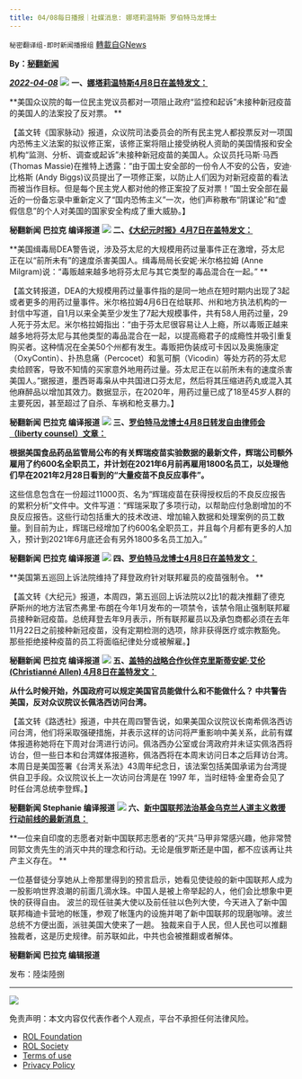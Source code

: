 ```yaml
---
title: 04/08每日播报｜社媒消息: 娜塔莉温特斯 罗伯特马龙博士
---
```

`秘密翻译组-即时新闻播报组` [轉載自GNews](https://gnews.org/zh-hans/2309330/)

**By：[秘翻新闻](https://gettr.com/post/p14647fe555)**

***[2022-04-08](https://gettr.com/post/p14647fe555)***
![](https://assets.gnews.org/wp-content/uploads/2022/04/1-89.png)
**一、[娜塔莉温特斯4月8日在盖特发文：](https://gettr.com/post/p142qymc96c)**

**美国众议院的每一位民主党议员都对一项阻止政府“监控和起诉”未接种新冠疫苗的美国人的法案投了反对票。 **

【盖文转《国家脉动》报道，众议院司法委员会的所有民主党人都投票反对一项国内恐怖主义法案的拟议修正案，该修正案将阻止接受纳税人资助的美国情报和安全机构“监测、分析、调查或起诉”未接种新冠疫苗的美国人。众议员托马斯·马西 (Thomas Massie)在推特上透露：“由于国土安全部的一份令人不安的公告，安迪·比格斯 (Andy Biggs)议员提出了一项修正案，以防止人们因为对新冠疫苗的看法而被当作目标。但是每个民主党人都对他的修正案投了反对票！”国土安全部在最近的一份备忘录中重新定义了“国内恐怖主义”一次，他们声称散布“阴谋论”和“虚假信息”的个人对美国的国家安全构成了重大威胁。】

**秘翻新闻 巴拉克 编译报道**
![](https://assets.gnews.org/wp-content/uploads/2022/04/2-61.jpg)
**二、**[**《大纪元时报》4月7日在盖特发文：**](https://gettr.com/post/p14269lbc9a)

**美国缉毒局DEA警告说，涉及芬太尼的大规模用药过量事件正在激增，芬太尼正在以“前所未有”的速度杀害美国人。缉毒局局长安妮·米尔格拉姆 (Anne Milgram)说：“毒贩越来越多地将芬太尼与其它类型的毒品混合在一起。” **

【盖文转报道，DEA的大规模用药过量事件指的是同一地点在短时期内出现了3起或者更多的用药过量事件。米尔格拉姆4月6日在给联邦、州和地方执法机构的一封信中写道，自1月以来全美至少发生了7起大规模事件，共有58人用药过量，29人死于芬太尼。米尔格拉姆指出：“由于芬太尼很容易让人上瘾，所以毒贩正越来越多地将芬太尼与其他类型的毒品混合在一起，以提高瘾君子的成瘾性并吸引重复购买者。这种情况在全美50个州都有发生。毒贩把伪装成可卡因以及奥施康定（OxyContin）、扑热息痛（Percocet）和氢可酮（Vicodin）等处方药的芬太尼卖给顾客，导致不知情的买家意外地用药过量。芬太尼正在以前所未有的速度杀害美国人。”据报道，墨西哥毒枭从中共国进口芬太尼，然后将其压缩进药丸或混入其他麻醉品以增加其效力。数据显示，在2020年，用药过量已成了18至45岁人群的主要死因，甚至超过了自杀、车祸和枪支暴力。】

**秘翻新闻 巴拉克 编译报道**
![](https://assets.gnews.org/wp-content/uploads/2022/04/3-38.png)
**三、[罗伯特马龙博士4月8日转发自由律师会（liberty counsel）文章：](https://gettr.com/post/p144r9z3aff)**

**根据美国食品药品监管局公布的有关辉瑞疫苗实验数据的最新文件，辉瑞公司额外雇用了约600名全职员工，并计划在2021年6月前再雇用1800名员工，以处理他们早在2021年2月28日看到的“大量疫苗不良反应事件”。**

这些信息包含在一份超过11000页、名为“辉瑞疫苗在获得授权后的不良反应报告的累积分析”文件中。文件写道：“辉瑞采取了多项行动，以帮助应付急剧增加的不良反应报告。这些行动包括重大的技术改进、增加输入数据和处理案例的员工数量。到目前为止，辉瑞已经增加了约600名全职员工，并且每个月都有更多的人加入，预计到2021年6月底还会有另外1800多名员工加入。”

**秘翻新闻 巴拉克 编译报道**
![](https://assets.gnews.org/wp-content/uploads/2022/04/4-58.jpg)
**四、**[**罗伯特马龙博士4月8日在盖特发文：**](https://gettr.com/post/p144p6k6632)

**美国第五巡回上诉法院维持了拜登政府针对联邦雇员的疫苗强制令。 **

【盖文转《大纪元》报道，本周四，第五巡回上诉法院以2比1的裁决推翻了德克萨斯州的地方法官杰弗里·布朗在今年1月发布的一项禁令，该禁令阻止强制联邦雇员接种新冠疫苗。总统拜登去年9月表示，所有联邦雇员以及承包商都必须在去年11月22日之前接种新冠疫苗，没有定期检测的选项，除非获得医疗或宗教豁免。那些拒绝接种疫苗的员工将面临纪律处分或被解雇。】

**秘翻新闻 巴拉克 编译报道**
![](https://assets.gnews.org/wp-content/uploads/2022/04/5-35.jpg)
**五、[盖特的战略合作伙伴克里斯蒂安妮·艾伦 (Christianné Allen) 4月8日在盖特发文：](https://gettr.com/post/p1450atfc61)**

**从什么时候开始，外国政府可以规定美国官员能做什么和不能做什么？ 中共警告美国，反对众议院议长佩洛西访问台湾。**

【盖文转《路透社》报道，中共在周四警告说，如果美国众议院议长南希佩洛西访问台湾，他们将采取强硬措施，并表示这样的访问将严重影响中美关系，此前有媒体报道称她将在下周对台湾进行访问。佩洛西办公室或台湾政府并未证实佩洛西将访台，但一些日本和台湾媒体报道称，佩洛西将在本周末访问日本之后拜访台湾。本周日是美国签署《台湾关系法》43周年纪念日，该法案包括美国承诺为台湾提供自卫手段。众议院议长上一次访问台湾是在 1997 年，当时纽特·金里奇会见了时任台湾总统李登辉。】

**秘翻新闻 Stephanie 编译报道**
![](https://assets.gnews.org/wp-content/uploads/2022/04/6-25.jpg)
**六、[新中国联邦法治基金乌克兰人道主义救援行动前线的最新消息：](https://gettr.com/post/p144mrxc150)**

**一位来自印度的志愿者对新中国联邦志愿者的“灭共”马甲非常感兴趣，他非常赞同郭文贵先生的消灭中共的理念和行动。无论是俄罗斯还是中国，都不应该再让共产主义存在。 **

一位基督徒分享她从上帝那里得到的预言启示，她看见使徒般的新中国联邦人成为一股影响世界浪潮的前面几滴水珠。中国人是被上帝举起的人，他们会比想象中更快的获得自由。 波兰的现任驻美大使以及前任驻以色列大使，今天进入了新中国联邦梅迪卡营地的帐篷，参观了帐篷内的设施并喝了新中国联邦的现磨咖啡。波兰总统不方便出面，派驻美国大使来了一趟。 独裁来自于人民，但人民也可以推翻独裁者，这是历史规律。前苏联如此，中共也会被推翻或者解体。

**秘翻新闻 巴拉克 编辑报道**

发布：陸柒陸捌

* * *
![](https://assets.gnews.org/wp-content/uploads/2022/04/图片2-7.png)
 

免责声明：本文内容仅代表作者个人观点，平台不承担任何法律风险。

- [ROL Foundation](https://rolfoundation.org/)
- [ROL Society](https://rolsociety.org/)
- [Terms of use](https://gnews.org/terms-of-use-3/)
- [Privacy Policy](https://gnews.org/privacy-policy/)
